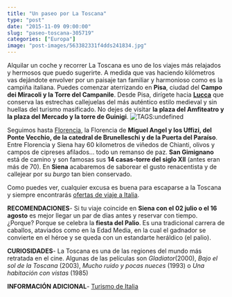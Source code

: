 ```yaml
---
title: "Un paseo por La Toscana"
type: "post"
date: "2015-11-09 09:00:00"
slug: "paseo-toscana-305719"
categories: ["Europa"]
image: "post-images/563382331f4dds241834.jpg"
---
```


Alquilar un coche y recorrer La Toscana es uno de los viajes más relajados y hermosos que puedo sugerirte. A medida que vas haciendo kilómetros vas dejándote envolver por un paisaje tan familiar y harmonioso como es la campiña italiana. Puedes comenzar aterrizando en **Pisa**, ciudad del **Campo dei Miracoli y la Torre del Campanile**. Desde Pisa, dirígete hacia **[Lucca](http://www.luccaturismo.it/)** que conserva las estrechas callejuelas del más auténtico estilo medieval y sin huellas del turismo masificado. No dejes de visitar **la plaza del Amfiteatro y la plaza del Mercado y la torre de Guinigi**. ![ TAGS:undefined](post-images/563382331f4dds241834.jpg)  
  
Seguimos hasta [Florencia](http://www.missviajes.com/florencia-5227), la Florencia de **Miguel Angel y los Uffizi, del Ponte Vecchio, de la catedral de Brunelleschi y de la Puerta del Paraíso**. Entre Florencia y Siena hay 60 kilometros de viñedos de Chianti, olivos y campos de cipreses afilados... todo un remanso de paz. **San Gimignano** está de camino y son famosas sus **14 casas-torre del siglo XII** (antes eran más de 70). En **Siena** acabaremos de saborear el gusto renacentista y de callejear por su *burgo* tan bien conservado.  
  
Como puedes ver, cualquier excusa es buena para escaparse a la Toscana y siempre encontrarás [ofertas de viaje a Italia](http://www.voyage-prive.es/ofertas/viajes-a-italia).  
  
**RECOMENDACIONES**- Si tu viaje coincide en **Siena con el 02 julio o el 16 agosto** es mejor llegar un par de dias antes y reservar con tiempo. ¿Porque? Porque se celebra la **fiesta del Palio**. Es una tradicional carrera de caballos, ataviados como en la Edad Media, en la cual el gadnador se convierte en el héroe y se queda con un estandarte heráldico (el palio).

**CURIOSIDADES**- La Toscana es una de las regiones del mundo más retratada en el cine. Algunas de las películas son *Gladiator*(2000), *Bajo el sol de la Toscana* (2003), *Mucho ruido y pocas nueces* (1993) o *Una habitación con vistas* (1985)

**INFORMACIÓN ADICIONAL**- [Turismo de Italia](http://www.italia.it/es/descubre-italia/toscana.html)
